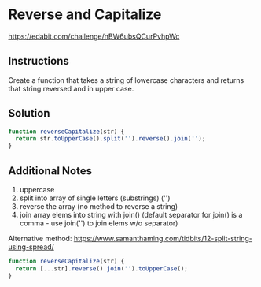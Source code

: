 # Reverse and Capitalize

https://edabit.com/challenge/nBW6ubsQCurPvhpWc

## Instructions

Create a function that takes a string of lowercase characters and returns that string reversed and in upper case.

## Solution

```javascript
function reverseCapitalize(str) {
  return str.toUpperCase().split('').reverse().join('');
}
```

## Additional Notes

1. uppercase
2. split into array of single letters (substrings) ('')
3. reverse the array (no method to reverse a string)
4. join array elems into string with join() (default separator for join()
   is a comma - use join('') to join elems w/o separator)

Alternative method:
https://www.samanthaming.com/tidbits/12-split-string-using-spread/

```javascript
function reverseCapitalize(str) {
  return [...str].reverse().join('').toUpperCase();
}
```
